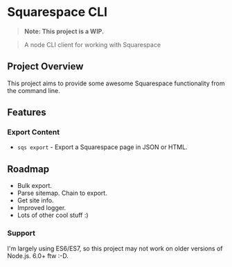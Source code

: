 Squarespace CLI
=======
> **Note: This project is a WIP.**

> A node CLI client for working with Squarespace



## Project Overview
This project aims to provide some awesome Squarespace functionality from the command line.



## Features

### Export Content
* `sqs export` - Export a Squarespace page in JSON or HTML.


## Roadmap
* Bulk export.
* Parse sitemap. Chain to export.
* Get site info.
* Improved logger.
* Lots of other cool stuff :)

### Support
I'm largely using ES6/ES7, so this project may not work on older versions of Node.js. 6.0+ ftw :-D.